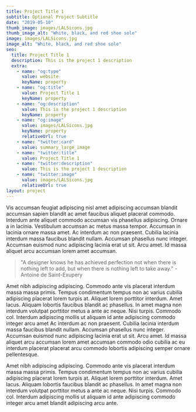 ```yaml
---
title: Project Title 1
subtitle: Optional Project Subtitle
date: "2019-05-10"
thumb_image: images/LALSicons.jpg
thumb_image_alt: "White, black, and red shoe sole"
image: images/LALSicons.jpg
image_alt: "White, black, and red shoe sole"
seo:
  title: Project Title 1
  description: This is the project 1 description
  extra:
    - name: "og:type"
      value: website
      keyName: property
    - name: "og:title"
      value: Project Title 1
      keyName: property
    - name: "og:description"
      value: This is the project 1 description
      keyName: property
    - name: "og:image"
      value: images/LALSicons.jpg
      keyName: property
      relativeUrl: true
    - name: "twitter:card"
      value: summary_large_image
    - name: "twitter:title"
      value: Project Title 1
    - name: "twitter:description"
      value: This is the project 1 description
    - name: "twitter:image"
      value: images/LALSicons.jpg
      relativeUrl: true
layout: project
---
```


Vis accumsan feugiat adipiscing nisl amet adipiscing accumsan blandit accumsan sapien blandit ac amet faucibus aliquet placerat commodo. Interdum ante aliquet commodo accumsan vis phasellus adipiscing. Ornare a in lacinia. Vestibulum accumsan ac metus massa tempor. Accumsan in lacinia ornare massa amet. Ac interdum ac non praesent. Cubilia lacinia interdum massa faucibus blandit nullam. Accumsan phasellus nunc integer. Accumsan euismod nunc adipiscing lacinia erat ut sit. Arcu amet. Id massa aliquet arcu accumsan lorem amet accumsan.

> "A designer knows he has achieved perfection not when there is nothing left to add, but when there is nothing left to take away." -Antoine de Saint-Exupery

Amet nibh adipiscing adipiscing. Commodo ante vis placerat interdum massa massa primis. Tempus condimentum tempus non ac varius cubilia adipiscing placerat lorem turpis at. Aliquet lorem porttitor interdum. Amet lacus. Aliquam lobortis faucibus blandit ac phasellus. In amet magna non interdum volutpat porttitor metus a ante ac neque. Nisi turpis. Commodo col. Interdum adipiscing mollis ut aliquam id ante adipiscing commodo integer arcu amet Ac interdum ac non praesent. Cubilia lacinia interdum massa faucibus blandit nullam. Accumsan phasellus nunc integer. Accumsan euismod nunc adipiscing lacinia erat ut sit. Arcu amet. Id massa aliquet arcu accumsan lorem amet accumsan commodo odio cubilia ac eu interdum placerat placerat arcu commodo lobortis adipiscing semper ornare pellentesque.

Amet nibh adipiscing adipiscing. Commodo ante vis placerat interdum massa massa primis. Tempus condimentum tempus non ac varius cubilia adipiscing placerat lorem turpis at. Aliquet lorem porttitor interdum. Amet lacus. Aliquam lobortis faucibus blandit ac phasellus. In amet magna non interdum volutpat porttitor metus a ante ac neque. Nisi turpis. Commodo col. Interdum adipiscing mollis ut aliquam id ante adipiscing commodo integer arcu amet blandit adipiscing arcu ante.
